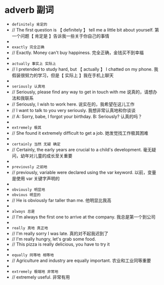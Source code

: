 # adverb 副词

- `definitely 肯定的`
- // The first question is 【 definitely 】 tell me a little bit about yourself. 第一个问题【 肯定是 】告诉我一些关于你自己的事情
-
- `exactly 完全正确`
- // Exactly. Money can't buy happiness. 完全正确，金钱买不到幸福
-
- `actually 事实上 实际上`
- // I pretended to study hard, but 【 actually 】 I chatted on my phone. 我假装很努力的学习，但是【 实际上 】我在手机上聊天
-
- `seriously 认真地`
- // Seriously, please find any way to get in touch with me 说真的，请想办法和我联系
- // Seriously, I wish to work here. 说实在的，我希望在这儿工作
- // I want to talk to you very seriously. 我想非常认真地和你谈谈
- // A: Sorry, babe, I forgot your birthday. B: Seriously? 认真的吗？
-
- `extremely 极其`
- // She found it extremely difficult to get a job. 她发觉找工作极其困难
-
- `certainly 当然 无疑 确定`
- // Certainly, the early years are crucial to a child's development. 毫无疑问，幼年对儿童的成长至关重要
-
- `previously 之前地`
- // previously, variable were declared using the var keyword. 以前，变量是使用 var 关键字声明的
-
- `obviously 明显地`
- `obvious 明显的`
- // He is obviously far taller than me. 他明显比我高
-
- `always 总是`
- // I'm always the first one to arrive at the company. 我总是第一个到公司
-
- `really 真地 真正地`
- // I'm really sorry I was late. 真的对不起我迟到了
- // I'm really hungry, let's grab some food.
- // This pizza is really delicious, you have to try it
-
- `equally 同等地 相等地`
- // Agriculture and industry are equally important. 农业和工业同等重要
-
- `extremely 极端地 非常地`
- // extremely useful. 非常有用
